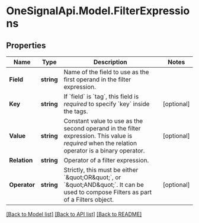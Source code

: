 # OneSignalApi.Model.FilterExpressions

## Properties

Name | Type | Description | Notes
------------ | ------------- | ------------- | -------------
**Field** | **string** | Name of the field to use as the first operand in the filter expression. | 
**Key** | **string** | If &#x60;field&#x60; is &#x60;tag&#x60;, this field is *required* to specify &#x60;key&#x60; inside the tags. | [optional] 
**Value** | **string** | Constant value to use as the second operand in the filter expression. This value is *required* when the relation operator is a binary operator. | [optional] 
**Relation** | **string** | Operator of a filter expression. | 
**Operator** | **string** | Strictly, this must be either &#x60;\&quot;OR\&quot;&#x60;, or &#x60;\&quot;AND\&quot;&#x60;.  It can be used to compose Filters as part of a Filters object. | [optional] 

[[Back to Model list]](../README.md#documentation-for-models) [[Back to API list]](../README.md#documentation-for-api-endpoints) [[Back to README]](../README.md)

